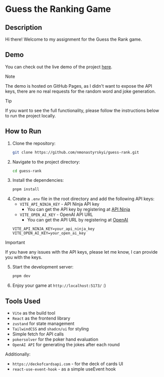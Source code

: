 # Guess the Ranking Game


## Description
Hi there! Welcome to my assignment for the Guess the Rank game.

## Demo
You can check out the live demo of the project [here](https://nmonastyrskyi.github.io/guess-rank/).
> [!NOTE]
The demo is hosted on GitHub Pages, as I didn't want to expose the API keys, there are no real requests for the random word and joke generation.

> [!TIP]
If you want to see the full functionality, please follow the instructions below to run the project locally.

## How to Run
1. Clone the repository:
    ```sh
    git clone https://github.com/nmonastyrskyi/guess-rank.git
    ```
2. Navigate to the project directory:
    ```sh
    cd guess-rank
    ```
3. Install the dependencies:
    ```sh
    pnpm install
    ```
4. Create a `.env` file in the root directory and add the following API keys:
    - `VITE_API_NINJA_KEY` - API Ninja API key
      - You can get the API key by registering at [API Ninja](https://api-ninjas.com/)
    - `VITE_OPEN_AI_KEY` - OpenAI API URL
      - You can get the API URL by registering at [OpenAI](https://platform.openai.com/)
    ```env
    VITE_API_NINJA_KEY=your_api_ninja_key
    VITE_OPEN_AI_KEY=your_open_ai_key
    ```
> [!IMPORTANT]
If you have any issues with the API keys, please let me know, I can provide you with the keys.

5. Start the development server:
    ```sh
    pnpm dev
    ```
6. Enjoy your game at `http://localhost:5173/` :)

## Tools Used
- `Vite` as the build tool
- `React` as the frontend library
- `zustand` for state management
- `TailwindCSS` and `shadcn/ui` for styling
- Simple fetch for API calls
- `pokersolver` for the poker hand evaluation
- `OpenAI API` for generating the jokes after each round

Additionally:
- `https://deckofcardsapi.com` - for the deck of cards UI
- `react-use-event-hook` - as a simple useEvent hook